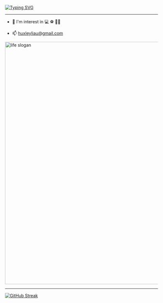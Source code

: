 [![Typing SVG](https://readme-typing-svg.demolab.com?font=Fira+Code&size=40&duration=4000&pause=1000&multiline=true&random=false&width=800&height=100&lines=%F0%9F%91%8B+Hi%2C+I%E2%80%99m+huxley.;Welcome+to+my+Github+page%F0%9F%A4%A0)](https://git.io/typing-svg)

---
- 👀 I'm interest in 💻 ⚽️ 🚴‍♀️

- 📫 huxleyliau@gmail.com
 <img src="https://github.com/huxleyliau/huxleyliau/assets/154882442/84aceb17-ef3a-40bf-822e-472c47a862ec" width = "800" alt="life slogan" align=center />
 
---

[![GitHub Streak](https://github-readme-streak-stats.herokuapp.com?user=huxleyliau&theme=tokyonight-duo&hide_border=true&border_radius=4.6&date_format=%5BY.%5Dn.j&mode=weekly)](https://git.io/streak-stats)
